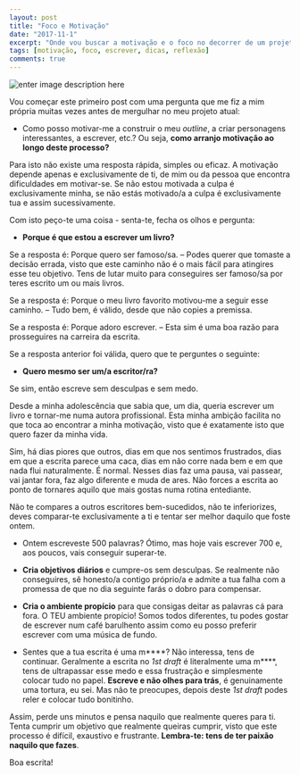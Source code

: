 ```yaml
---
layout: post
title: "Foco e Motivação"
date: "2017-11-1"
excerpt: "Onde vou buscar a motivação e o foco no decorrer de um projeto?"
tags: [motivação, foco, escrever, dicas, reflexão]
comments: true
---
```

![enter image description here](https://i.imgur.com/Lr5B0Fr.jpg)

Vou começar este primeiro post com uma pergunta que me fiz a mim própria muitas vezes antes de mergulhar no meu projeto atual:

 - 	Como posso motivar-me a construir o meu *outline*, a criar personagens interessantes, a escrever, etc.? Ou seja, **como arranjo motivação ao longo deste processo?**
 
Para isto não existe uma resposta rápida, simples ou eficaz. A motivação depende apenas e exclusivamente de ti, de mim ou da pessoa que encontra dificuldades em motivar-se. Se não estou motivada a culpa é exclusivamente minha, se não estás motivado/a a culpa é exclusivamente tua e assim sucessivamente.

Com isto peço-te uma coisa - senta-te, fecha os olhos e pergunta:

 - 	**Porque é que estou a escrever um livro?**

Se a resposta é: Porque quero ser famoso/sa. – Podes querer que tomaste a decisão errada, visto que este caminho não é o mais fácil para atingires esse teu objetivo. Tens de lutar muito para conseguires ser famoso/sa por teres escrito um ou mais livros.

Se a resposta é: Porque o meu livro favorito motivou-me a seguir esse caminho. – Tudo bem, é válido, desde que não copies a premissa. 

Se a resposta é: Porque adoro escrever. – Esta sim é uma boa razão para prosseguires na carreira da escrita.

Se a resposta anterior foi válida, quero que te perguntes o seguinte:

 -  **Quero mesmo ser um/a escritor/ra?**

Se sim, então escreve sem desculpas e sem medo. 

Desde a minha adolescência que sabia que, um dia, queria escrever um livro e tornar-me numa autora profissional. Esta minha ambição facilita no que toca ao encontrar a minha motivação, visto que é exatamente isto que quero fazer da minha vida. 

Sim, há dias piores que outros, dias em que nos sentimos frustrados, dias em que a escrita parece uma caca, dias em não corre nada bem e em que nada flui naturalmente. É normal. Nesses dias faz uma pausa, vai passear, vai jantar fora, faz algo diferente e muda de ares. Não forces a escrita ao ponto de tornares aquilo que mais gostas numa rotina entediante. 

Não te compares a outros escritores bem-sucedidos, não te inferiorizes, deves comparar-te exclusivamente a ti e tentar ser melhor daquilo que foste ontem. 

 -  Ontem escreveste 500 palavras? Ótimo, mas hoje vais escrever 700 e, aos poucos, vais conseguir superar-te.
 
 - 	**Cria objetivos diários** e cumpre-os sem desculpas. Se realmente não conseguires, sê honesto/a contigo próprio/a e admite a tua falha com a promessa de que no dia seguinte farás o dobro para compensar.
 
 - 	**Cria o ambiente propício** para que consigas deitar as palavras cá para fora. O TEU ambiente propício! Somos todos diferentes, tu podes gostar de escrever num café barulhento assim como eu posso preferir escrever com uma música de fundo.
 
 - 	Sentes que a tua escrita é uma m****? Não interessa, tens de continuar. Geralmente a escrita no *1st draft* é literalmente uma m****, tens de ultrapassar esse medo e essa frustração e simplesmente colocar tudo no papel. **Escreve e não olhes para trás**, é genuinamente uma tortura, eu sei. Mas não te preocupes, depois deste *1st draft* podes reler e colocar tudo bonitinho.

Assim, perde uns minutos e pensa naquilo que realmente queres para ti. Tenta cumprir um objetivo que realmente queiras cumprir, visto que este processo é difícil, exaustivo e frustrante. **Lembra-te: tens de ter paixão naquilo que fazes**.

Boa escrita!
